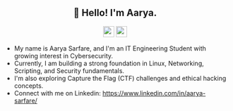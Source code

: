 <h2 align="center">👋 Hello! I'm Aarya.</h2>

<p align="center"><a href="https://www.linkedin.com/in/aarya-sarfare/"><img src="https://img.shields.io/badge/linkedin-%230077B5.svg?&style=for-the-badge&logo=linkedin&logoColor=white" height=25></a> <a href="https://medium.com/@aarya-sarfare"><img src="https://img.shields.io/badge/medium-%2312100E.svg?&style=for-the-badge&logo=medium&logoColor=white" height=25></a></p>

- My name is Aarya Sarfare, and I'm an IT Engineering Student with growing interest in Cybersecurity. 
- Currently, I am building a strong foundation in Linux, Networking, Scripting, and Security fundamentals.
- I'm also exploring Capture the Flag (CTF) challenges and ethical hacking concepts.
- Connect with me on Linkedin: https://www.linkedin.com/in/aarya-sarfare/
